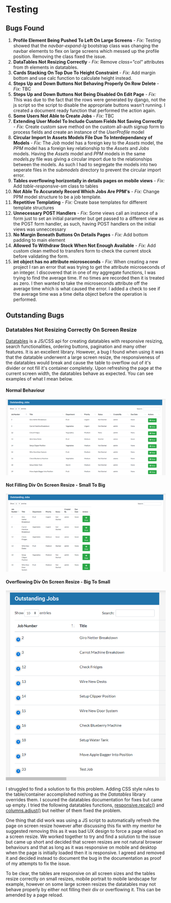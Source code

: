 # Testing

## Bugs Found

1. **Profile Element Being Pushed To Left On Large Screens** - *Fix:* Testing showed that the *navbar-expand-lg* bootstrap class was changing the navbar elements to flex on large screens which messed up the profile position. Removing the class fixed the issue.
2. **DataTables Not Resizing Correctly** - *Fix:* Remove *class="col"* attributes from *th* elements in datatables.
3. **Cards Stacking On Top Due To Height Constraint** - *Fix:* Add margin bottom and use calc function to calculate height instead.
4. **Steps Up and Down Buttons Not Behaving Properly On Row Delete** - *Fix:* TBC
5. **Steps Up and Down Buttons Not Being Disabled On Edit Page** - *Fix:* This was due to the fact that the rows were generated by django, not the js script so the script to disable the appropriate buttons wasn't running. I created a document ready function that performed the action again.
6. **Some Users Not Able to Create Jobs** - *Fix:* TBC
7. **Extending User Model To Include Custom Fields Not Saving Correctly** - *Fix:* Create custom save method on the custom all-auth signup form to process fields and create an instance of the *UserProfile* model
8. **Circular Import In Assets Models File Due To Interdependancy of Models** - *Fix:* The *Job* model has a foreign key to the *Assets* model, the *PPM* model has a foreign key relationship to the *Assets* and *Jobs* models. Having the *Assets* model and *PPM* models in the same *models.py* file was giving a circular import due to the relationships between the models. As such I had to segregate the models into two seperate files in the *submodels* directory to prevent the circular import error.
9. **Tables overflowing horizontally in details pages on mobile views** - *Fix:* Add *table-responsive-sm* class to tables
10. **Not Able To Accurately Record Which Jobs Are PPM's** - *Fix:* Change PPM model structure to be a job template.
11. **Repetitive Templating** - *Fix:* Create base templates for different template structures
12. **Unnecessary POST Handlers** - *Fix:* Some views call an instance of a form just to set an initial parameter but get passed to a different view as the POST form handler, as such, having POST handlers on the initial views was unneccessary
13. **No Margin Beneath Buttons On Details Pages** - *Fix:* Add bottom padding to main element
14. **Allowed To Withdraw Stock When Not Enough Available** - *Fix:* Add custom clean method to transfers form to check the current stock before validating the form.
15. **int object has no attribute microseconds** - *Fix:* When creating a new project I ran an error that was trying to get the attribute microseconds of an integer. I discovered that in one of my aggregate functions, I was trying to find the average time. If no times are recorded then it is treated as zero. I then wanted to take the microseconds attribute off the average time which is what caused the error. I added a check to see if the average time was a time delta object before the operation is performed.

## Outstanding Bugs

### Datatables Not Resizing Correctly On Screen Resize

[Datatables](https://datatables.net/) is a JS/CSS api for creating datatables with responsive resizing, search functionalities, ordering buttons, pagination and many other features. It is an excellent library. However, a bug I found when using it was that the datatable underwent a large screen resize, the responsiveness of the datatables would break and cause the table to overflow out of it's divider or not fill it's container completely. Upon refreshing the page at the current screen width, the datatables behave as expected. You can see examples of what I mean below.

#### Normal Behaviour

![Normal Datatable](images/datatable-normal.png)

#### Not Filling Div On Screen Resize - Small To Big

![Broken Datatable Small](images/datatable-small-broken.png)

#### Overflowing Div On Screen Resize - Big To Small

![Broken Datatable Big](images/datatable-big-broken.png)

I struggled to find a solution to fix this problem. Adding CSS style rules to the table/container accomplished nothing as the *Datatables* library overrides them. I scoured the datatables documentation for fixes but came up empty. I tried the following datatables functions, [responsive.recalc()](https://datatables.net/reference/api/responsive.recalc()) and [columns.adjust()](https://datatables.net/reference/api/columns.adjust()) but neither of them fixed the problem.

One thing that did work was using a JS script to automatically refresh the page on screen resize however after discussing this fix with my mentor he suggested removing this as it was bad UX design to force a page reload on a screen resize. We worked together to try and find a solution to the issue but came up short and decided that screen resizes are not natural browser behaviours and that as long as it was responsive on mobile and desktop when the page is initially loaded then it is responsive. I agreed and removed it and decided instead to document the bug in the documentation as proof of my attempts to fix the issue.

To be clear, the tables are responsive on all screen sizes and the tables resize correctly on small resizes, mobile portrait to mobile landscape for example, however on some large screen resizes the datatables may not behave properly by either not filling their div or overflowing it. This can be amended by a page reload.
